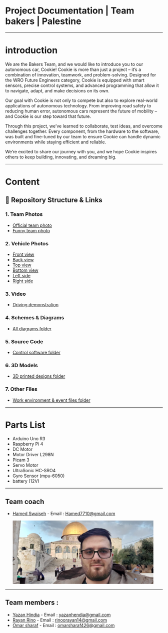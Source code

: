 <h1>Project Documentation | Team bakers | Palestine</h1>

----
<h1>introduction</h1>



We are the Bakers Team, and we would like to introduce you to our autonomous car, Cookie!
Cookie is more than just a project – it’s a combination of innovation, teamwork, and problem-solving. Designed for the WRO Future Engineers category, Cookie is equipped with smart sensors, precise control systems, and advanced programming that allow it to navigate, adapt, and make decisions on its own.

Our goal with Cookie is not only to compete but also to explore real-world applications of autonomous technology. From improving road safety to reducing human error, autonomous cars represent the future of mobility – and Cookie is our step toward that future.

Through this project, we’ve learned to collaborate, test ideas, and overcome challenges together. Every component, from the hardware to the software, was built and fine-tuned by our team to ensure Cookie can handle dynamic environments while staying efficient and reliable.

We’re excited to share our journey with you, and we hope Cookie inspires others to keep building, innovating, and dreaming big.

----
<h1>Content</h1>

## 📂 Repository Structure & Links

### 1. Team Photos
- [Official team photo](t-photos/team.jpg)
- [Funny team photo](t-photos/team-fun.jpg)

### 2. Vehicle Photos
- [Front view](v-photos/front.jpg)
- [Back view](v-photos/back.jpg)
- [Top view](v-photos/top.jpg)
- [Bottom view](v-photos/bottom.jpg)
- [Left side](v-photos/left.jpg)
- [Right side](v-photos/right.jpg)

### 3. Video
- [Driving demonstration](video/video.md)

### 4. Schemes & Diagrams
- [All diagrams folder](schemes/)

### 5. Source Code
- [Control software folder](src/)

### 6. 3D Models
- [3D printed designs folder](models/)

### 7. Other Files
- [Work environment & event files folder](other/)

---

<h1>Parts List</h1>

- Arduino Uno R3
- Raspberry Pi 4
- DC Motor 
- Motor Driver L298N
- Picam 3
- Servo Motor 
- UltraSonic HC-SRO4
- Gyro Sensor (mpu-6050)
- battery (12V)

----

<h2>Team coach</h2>

- <a href="https://www.facebook.com/HamedZaferSwaiseh">Hamed Swaiseh<a/> - Email : <Hamed7710@gmail.com>

  <img src="t-photos/488643484_29032402113071058_8942174443452896184_n.jpg" Width="450">

----
<h2>Team members :</h2>

- <a href="https://github.com/kd2o">Yazan Hindia</a> - Email : <yazanhendia@gmail.com>
- <a href="https://github.com/****">Rayan Rino</a> - Email : <rinoorayan14@gmail.com>
- <a href="https://github.com/****">Omar sharaf</a> - Email : <omarsharaf426@gmail.com>
